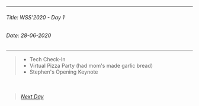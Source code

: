 ----------
###### Title: WSS'2020 - Day 1
###### Date: 28-06-2020
----------

> - Tech Check-In
> - Virtual Pizza Party (had mom's made garlic bread)
> - Stephen's Opening Keynote

&nbsp;

> ###### [Next Day](Day2.md)
